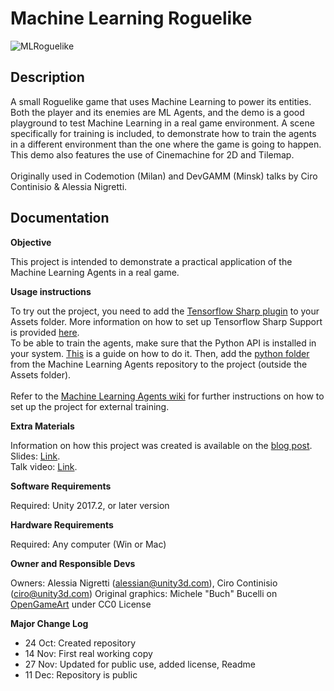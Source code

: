 # Machine Learning Roguelike

![MLRoguelike](https://i.imgur.com/Cxf4PaK.png)

## Description

A small Roguelike game that uses Machine Learning to power its entities. Both the player and its enemies are ML Agents, and the demo is a good playground to test Machine Learning in a real game environment. A scene specifically for training is included, to demonstrate how to train the agents in a different environment than the one where the game is going to happen. This demo also features the use of Cinemachine for 2D and Tilemap.<br><br>
Originally used in Codemotion (Milan) and DevGAMM (Minsk) talks by Ciro Continisio &amp; Alessia Nigretti.<br>

## Documentation

**Objective**

This project is intended to demonstrate a practical application of the Machine Learning Agents in a real game.

**Usage instructions**

To try out the project, you need to add the [Tensorflow Sharp plugin](https://s3.amazonaws.com/unity-agents/TFSharpPlugin.unitypackage) to your Assets folder. More information on how to set up Tensorflow Sharp Support is provided [here](https://github.com/Unity-Technologies/ml-agents/blob/master/docs/Getting-Started-with-Balance-Ball.md).<br> 
To be able to train the agents, make sure that the Python API is installed in your system. [This](https://github.com/Unity-Technologies/ml-agents/blob/master/docs/installation.md) is a guide on how to do it. Then, add the [python folder](https://github.com/Unity-Technologies/ml-agents/tree/master/python) from the Machine Learning Agents repository to the project (outside the Assets folder).<br><br>
Refer to the [Machine Learning Agents wiki](https://github.com/Unity-Technologies/ml-agents) for further instructions on how to set up the project for external training.<br>

**Extra Materials**

Information on how this project was created is available on the [blog post](https://blogs.unity3d.com/2017/12/11/using-machine-learning-agents-in-a-real-game-a-beginners-guide/).<br>
Slides: [Link](https://docs.google.com/presentation/d/1Cs2r8eRLkcjqyKXUT5O96VAZ7NsvlNmSI1eFbGFhx3w/edit).<br>
Talk video: [Link](https://www.youtube.com/watch?v=ZIHJ28oz3hk).

**Software Requirements**

Required: Unity 2017.2, or later version

**Hardware Requirements**

Required: Any computer (Win or Mac)

**Owner and Responsible Devs**

Owners: Alessia Nigretti (alessian@unity3d.com), Ciro Continisio (ciro@unity3d.com)
Original graphics: Michele "Buch" Bucelli on [OpenGameArt](https://opengameart.org/content/a-blocky-dungeon) under CC0 License

**Major Change Log**
- 24 Oct: Created repository
- 14 Nov: First real working copy
- 27 Nov: Updated for public use, added license, Readme
- 11 Dec: Repository is public
